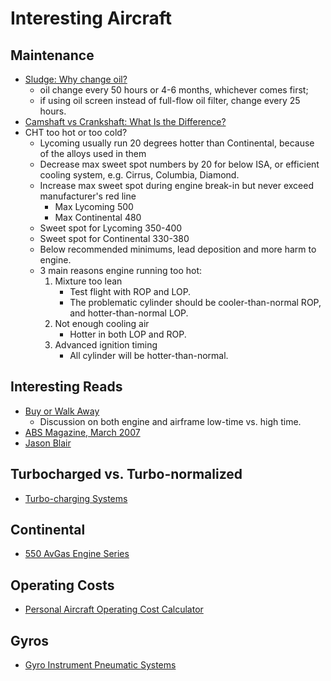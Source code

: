 # Interesting Aircraft

## Maintenance

* [Sludge: Why change oil?](https://blog.aopa.org/aopa/tag/sludge/)
  * oil change every 50 hours or 4-6 months, whichever comes first;
  * if using oil screen instead of full-flow oil filter, change every 25 hours.
* [Camshaft vs Crankshaft: What Is the Difference?](https://www.familyhandyman.com/article/camshaft-vs-crankshaft/)
* CHT too hot or too cold?
  * Lycoming usually run 20 degrees hotter than Continental, because of the alloys used in them
  * Decrease max sweet spot numbers by 20 for below ISA, or efficient cooling system, e.g. Cirrus, Columbia, Diamond.
  * Increase max sweet spot during engine break-in but never exceed manufacturer's red line
    * Max Lycoming 500
    * Max Continental 480
  * Sweet spot for Lycoming 350-400
  * Sweet spot for Continental 330-380
  * Below recommended minimums, lead deposition and more harm to engine.
  * 3 main reasons engine running too hot:
      1. Mixture too lean
          * Test flight with ROP and LOP.
          * The problematic cylinder should be cooler-than-normal ROP, and hotter-than-normal LOP.
      2. Not enough cooling air
          * Hotter in both LOP and ROP.
      3. Advanced ignition timing
          * All cylinder will be hotter-than-normal.

## Interesting Reads

* [Buy or Walk Away](https://resources.savvyaviation.com/wp-content/uploads/articles_aopa/AOPA_2017-03_buy-or-walk.pdf)
  * Discussion on both engine and airframe low-time vs. high time.
* [ABS Magazine, March 2007](https://www.yumpu.com/en/document/read/30961499/march-2007-american-bonanza-society)
* [Jason Blair](https://jasonblair.net/)

## Turbocharged vs. Turbo-normalized

* [Turbo-charging Systems](https://youtu.be/p22FOawoTCM)

## Continental

* [550 AvGas Engine Series](https://www.continental.aero/uploadedFiles/Content/Engines/Gasoline_engines/550AvGas-SpecSheet.pdf)

## Operating Costs

* [Personal Aircraft Operating Cost Calculator](https://jasonblair.net/?page_id=1533)

## Gyros

* [Gyro Instrument Pneumatic Systems](https://aea.net/AvionicsNews/ANArchives/GyrosMay05.pdf)
